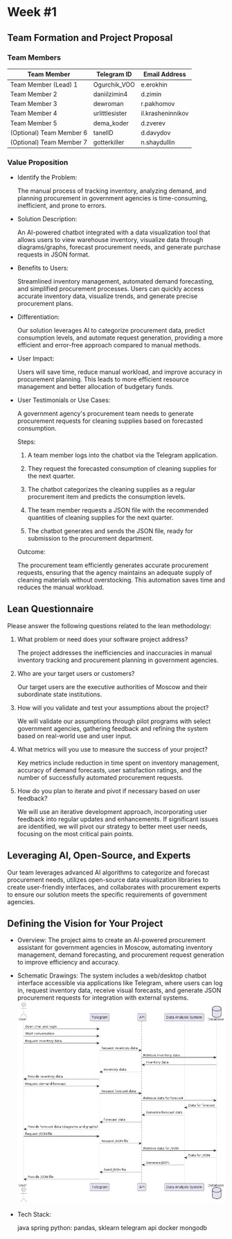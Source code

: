 # Week #1

## **Team Formation and Project Proposal**

### **Team Members**

| Team Member              | Telegram ID   | Email Address   |
|--------------------------|---------------|-----------------|
| Team Member (Lead) 1     |  Ogurchik_VOO |    e.erokhin    |
| Team Member 2            | daniilzimin4  |     d.zimin     |
| Team Member 3            |    dewroman   |    r.pakhomov   |
| Team Member 4            | urlittlesister|il.krasheninnikov|
| Team Member 5            |   dema_koder  |     d.zverev    |
| (Optional) Team Member 6 |    tanellD    |    d.davydov    |
| (Optional) Team Member 7 | gotterkiller  |   n.shaydullin  |

### **Value Proposition**

- Identify the Problem:

    The manual process of tracking inventory, analyzing demand, and planning procurement in government agencies is time-consuming, inefficient, and prone to errors.

- Solution Description:

    An AI-powered chatbot integrated with a data visualization tool that allows users to view warehouse inventory, visualize data through diagrams/graphs, forecast procurement needs, and generate purchase requests in JSON format.

- Benefits to Users:

    Streamlined inventory management, automated demand forecasting, and simplified procurement processes. Users can quickly access accurate inventory data, visualize trends, and generate precise procurement plans.

- Differentiation:

    Our solution leverages AI to categorize procurement data, predict consumption levels, and automate request generation, providing a more efficient and error-free approach compared to manual methods.

- User Impact:

    Users will save time, reduce manual workload, and improve accuracy in procurement planning. This leads to more efficient resource management and better allocation of budgetary funds.

- User Testimonials or Use Cases:

    A government agency's procurement team needs to generate procurement requests for cleaning supplies based on forecasted consumption.

    Steps:

    1. A team member logs into the chatbot via the Telegram application.
    
    2. They request the forecasted consumption of cleaning supplies for the next quarter.
    
    3. The chatbot categorizes the cleaning supplies as a regular procurement item and predicts the consumption levels.

    4. The team member requests a JSON file with the recommended quantities of cleaning supplies for the next quarter.

    5. The chatbot generates and sends the JSON file, ready for submission to the procurement department.

    Outcome:
    
    The procurement team efficiently generates accurate procurement requests, ensuring that the agency maintains an adequate supply of cleaning materials without overstocking. This automation saves time and reduces the manual workload.

## **Lean Questionnaire**

Please answer the following questions related to the lean methodology:

1. What problem or need does your software project address? 
   
   The project addresses the inefficiencies and inaccuracies in manual inventory tracking and procurement planning in government agencies.

2. Who are your target users or customers?

   Our target users are the executive authorities of Moscow and their subordinate state institutions.

3. How will you validate and test your assumptions about the project?

   We will validate our assumptions through pilot programs with select government agencies, gathering feedback and refining the system based on real-world use and user input.

4. What metrics will you use to measure the success of your project?

   Key metrics include reduction in time spent on inventory management, accuracy of demand forecasts, user satisfaction ratings, and the number of successfully automated procurement requests.

5. How do you plan to iterate and pivot if necessary based on user feedback?

   We will use an iterative development approach, incorporating user feedback into regular updates and enhancements. If significant issues are identified, we will pivot our strategy to better meet user needs, focusing on the most critical pain points.

## **Leveraging AI, Open-Source, and Experts**

Our team leverages advanced AI algorithms to categorize and forecast procurement needs, utilizes open-source data visualization libraries to create user-friendly interfaces, and collaborates with procurement experts to ensure our solution meets the specific requirements of government agencies.

## **Defining the Vision for Your Project**

- Overview: The project aims to create an AI-powered procurement assistant for government agencies in Moscow, automating inventory management, demand forecasting, and procurement request generation to improve efficiency and accuracy.

- Schematic Drawings: The system includes a web/desktop chatbot interface accessible via applications like Telegram, where users can log in, request inventory data, receive visual forecasts, and generate JSON procurement requests for integration with external systems.
![UML Sequence Diagram](https://github.com/ErokhinE/Municipal-and-Government-Purchase-Forecaster/blob/master/content/docs/2024/Municipal-and-Government-Purchase-Forecaster/UML.png)

- Tech Stack:
    
    java spring
    python: pandas, sklearn
    telegram api
    docker
    mongodb

